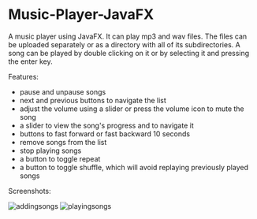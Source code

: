 # Music-Player-JavaFX
A music player using JavaFX. It can play mp3 and wav files. The files can be uploaded separately or as a directory with all of its subdirectories. A song can be played by double clicking on it or by selecting it and pressing the enter key.

Features:
* pause and unpause songs
* next and previous buttons to navigate the list
* adjust the volume using a slider or press the volume icon to mute the song
* a slider to view the song's progress and to navigate it
* buttons to fast forward or fast backward 10 seconds
* remove songs from the list
* stop playing songs
* a button to toggle repeat
* a button to toggle shuffle, which will avoid replaying previously played songs

Screenshots:

![addingsongs](https://user-images.githubusercontent.com/125903019/220364028-c9902d8f-9fd6-45e8-996b-d036f87198f1.png)
![playingsongs](https://user-images.githubusercontent.com/125903019/220364034-6ccee092-0430-4b78-8dc1-bbd6b24f4652.png)
